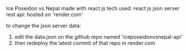 Ice Poseidon vs Nepal made with react js
tech used:
react js
json server rest api: hosted on 'render.com'

to change the json server data: 
1) edit the data.json on the github repo named 'iceposeidonvsnepal-api'
2) then redeploy the latest commit of that repo in render.com
